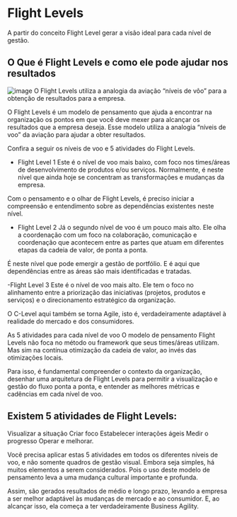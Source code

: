 # Flight Levels

A partir do conceito Flight Level gerar a visão ideal para cada nível de gestão.

## O Que é Flight Levels e como ele pode ajudar nos resultados

![image](https://user-images.githubusercontent.com/52088444/230056505-393ec964-ae15-48d1-a7f6-1b2e6297387b.png)
O Flight Levels utiliza a analogia da aviação “níveis de vôo” para a obtenção de resultados para a empresa.

O Flight Levels é um modelo de pensamento que ajuda a encontrar na organização os pontos em que você deve mexer para 
alcançar os resultados que a empresa deseja. Esse modelo utiliza a analogia “níveis de voo” da aviação para ajudar a obter resultados.

Confira a seguir os níveis de voo e 5 atividades do Flight Levels.

- Flight Level 1
Este é o nível de voo mais baixo, com foco nos times/áreas de desenvolvimento de produtos e/ou serviços. Normalmente, é neste nível que ainda hoje se concentram as transformações e mudanças da empresa.

Com o pensamento e o olhar de Flight Levels, é preciso iniciar a compreensão e entendimento sobre as dependências existentes neste nível.

- Flight Level 2
Já o segundo nível de voo é um pouco mais alto. Ele olha a coordenação com um foco na colaboração, comunicação e coordenação que acontecem entre as partes que atuam em diferentes etapas da cadeia de valor, de ponta a ponta.

É neste nível que pode emergir a gestão de portfólio. E é aqui que dependências entre as áreas são mais identificadas e tratadas.

-Flight Level 3
Este é o nível de voo mais alto. Ele tem o foco no alinhamento entre a priorização das iniciativas (projetos, produtos e serviços) e o direcionamento estratégico da organização.

O C-Level aqui também se torna Agile, isto é, verdadeiramente adaptável à realidade do mercado e dos consumidores.

As 5 atividades para cada nível de voo
O modelo de pensamento Flight Levels não foca no método ou framework que seus times/áreas utilizam. Mas sim na contínua otimização da cadeia de valor, ao invés das otimizações locais.

Para isso, é fundamental compreender o contexto da organização, desenhar uma arquitetura de Flight Levels para permitir a visualização e gestão do fluxo ponta a ponta, e entender as melhores métricas e cadências em cada nível de voo.

## Existem 5 atividades de Flight Levels:

Visualizar a situação
Criar foco
Estabelecer interações ágeis
Medir o progresso
Operar e melhorar.

Você precisa aplicar estas 5 atividades em todos os diferentes níveis de voo, e não somente quadros de gestão visual. Embora seja simples, há muitos elementos a serem considerados. Pois o uso deste modelo de pensamento leva a uma mudança cultural importante e profunda.

Assim, são gerados resultados de médio e longo prazo, levando a empresa a ser melhor adaptável às mudanças de mercado e ao consumidor. E,  ao alcançar isso, ela começa a ter verdadeiramente Business Agility.

